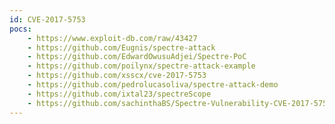 ```yaml
---
id: CVE-2017-5753
pocs:
    - https://www.exploit-db.com/raw/43427
    - https://github.com/Eugnis/spectre-attack
    - https://github.com/EdwardOwusuAdjei/Spectre-PoC
    - https://github.com/poilynx/spectre-attack-example
    - https://github.com/xsscx/cve-2017-5753
    - https://github.com/pedrolucasoliva/spectre-attack-demo
    - https://github.com/ixtal23/spectreScope
    - https://github.com/sachinthaBS/Spectre-Vulnerability-CVE-2017-5753-
---
```

